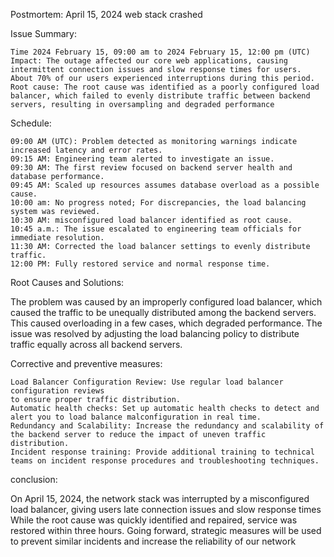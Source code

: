 Postmortem: April 15, 2024 web stack crashed

Issue Summary:

    Time 2024 February 15, 09:00 am to 2024 February 15, 12:00 pm (UTC)
    Impact: The outage affected our core web applications, causing intermittent connection issues and slow response times for users. About 70% of our users experienced interruptions during this period.
    Root cause: The root cause was identified as a poorly configured load balancer, which failed to evenly distribute traffic between backend servers, resulting in oversampling and degraded performance

Schedule:

    09:00 AM (UTC): Problem detected as monitoring warnings indicate increased latency and error rates.
    09:15 AM: Engineering team alerted to investigate an issue.
    09:30 AM: The first review focused on backend server health and database performance.
    09:45 AM: Scaled up resources assumes database overload as a possible cause.
    10:00 am: No progress noted; For discrepancies, the load balancing system was reviewed.
    10:30 AM: misconfigured load balancer identified as root cause.
    10:45 a.m.: The issue escalated to engineering team officials for immediate resolution.
    11:30 AM: Corrected the load balancer settings to evenly distribute traffic.
    12:00 PM: Fully restored service and normal response time.

Root Causes and Solutions:

The problem was caused by an improperly configured load balancer, which caused the traffic to be unequally distributed among the backend servers. This caused overloading in a few cases, which degraded performance. The issue was resolved by adjusting the load balancing policy to distribute traffic equally across all backend servers.

Corrective and preventive measures:

    Load Balancer Configuration Review: Use regular load balancer configuration reviews
    to ensure proper traffic distribution.
    Automatic health checks: Set up automatic health checks to detect and alert you to load balance malconfiguration in real time.
    Redundancy and Scalability: Increase the redundancy and scalability of the backend server to reduce the impact of uneven traffic distribution.
    Incident response training: Provide additional training to technical teams on incident response procedures and troubleshooting techniques.

conclusion:

On April 15, 2024, the network stack was interrupted by a misconfigured load balancer, giving users late connection issues and slow response times While the root cause was quickly identified and repaired, service was restored within three hours. Going forward, strategic measures will be used to prevent similar incidents and increase the reliability of our network
